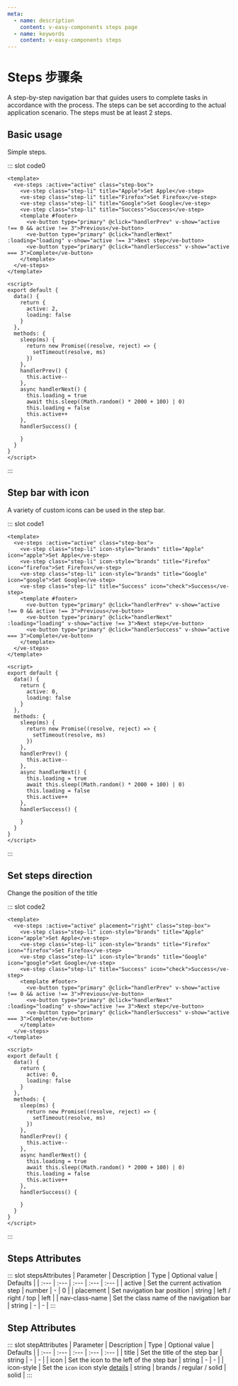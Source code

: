 ```yaml
---
meta:
  - name: description
    content: v-easy-components steps page
  - name: keywords
    content: v-easy-components steps
---
```


# Steps 步骤条 <Badge text="0.7.0+"/>

A step-by-step navigation bar that guides users to complete tasks in accordance with the process. The steps can be set according to the actual application scenario. The steps must be at least 2 steps.

## Basic usage

Simple steps.

<div>
  <preview-code _id="0">
    <template #default>
      <ve-steps :active="active[0]" class="step-box">
        <ve-step class="step-li" title="Apple">Set Apple</ve-step>
        <ve-step class="step-li" title="Firefox">Set Firefox</ve-step>
        <ve-step class="step-li" title="Google">Set Google</ve-step>
        <ve-step class="step-li" title="Success">Success</ve-step>
        <template #footer>
          <ve-button type="primary" @click="handlerPrev(0)" v-show="active[0] !== 0 && active[0] !== 3">Previous</ve-button>
          <ve-button type="primary" @click="handlerNext(0)" :loading="loading[0]" v-show="active[0] !== 3">Next step</ve-button>
          <ve-button type="primary" @click="handlerSuccess" v-show="active[0] === 3">Complete</ve-button>
        </template>
      </ve-steps>
    </template>
    <template #txt>
       <div>Set the <em>active</em> property, accept a <em>Number</em>, indicating the index of the step, starting from <em>0</em></div>
    </template>
  </preview-code>
</div>

::: slot code0
```vue
<template>
  <ve-steps :active="active" class="step-box">
    <ve-step class="step-li" title="Apple">Set Apple</ve-step>
    <ve-step class="step-li" title="Firefox">Set Firefox</ve-step>
    <ve-step class="step-li" title="Google">Set Google</ve-step>
    <ve-step class="step-li" title="Success">Success</ve-step>
    <template #footer>
      <ve-button type="primary" @click="handlerPrev" v-show="active !== 0 && active !== 3">Previous</ve-button>
      <ve-button type="primary" @click="handlerNext" :loading="loading" v-show="active !== 3">Next step</ve-button>
      <ve-button type="primary" @click="handlerSuccess" v-show="active === 3">Complete</ve-button>
    </template>
  </ve-steps>
</template>

<script>
export default {
  data() {
    return {
      active: 2,
      loading: false
    }
  },
  methods: {
    sleep(ms) {
      return new Promise((resolve, reject) => {
        setTimeout(resolve, ms)
      })
    },
    handlerPrev() {
      this.active--
    },
    async handlerNext() {
      this.loading = true
      await this.sleep((Math.random() * 2000 + 100) | 0)
      this.loading = false
      this.active++
    },
    handlerSuccess() {

    }
  }
}
</script>
```
:::

## Step bar with icon

A variety of custom icons can be used in the step bar.

<div>
  <preview-code _id="1">
    <template #default>
      <ve-steps :active="active[1]" class="step-box">
        <ve-step class="step-li" icon-style="brands" title="Apple" icon="apple">Set Apple</ve-step>
        <ve-step class="step-li" icon-style="brands" title="Firefox" icon="firefox">Set Firefox</ve-step>
        <ve-step class="step-li" icon-style="brands" title="Google" icon="google">Set Google</ve-step>
        <ve-step class="step-li" title="Success" icon="check">Success</ve-step>
        <template #footer>
          <ve-button type="primary" @click="handlerPrev(1)" v-show="active[1] !== 0 && active[1] !== 3">Previous</ve-button>
          <ve-button type="primary" @click="handlerNext(1)" :loading="loading[1]" v-show="active[1] !== 3">Next step</ve-button>
          <ve-button type="primary" @click="handlerSuccess" v-show="active[1] === 3">Complete</ve-button>
        </template>
      </ve-steps>
    </template>
    <template #txt>
       <div>Set the icon through the <em>icon</em> property, the color of the icon follows the color of the text</div>
    </template>
  </preview-code>
</div>

::: slot code1
```vue
<template>
  <ve-steps :active="active" class="step-box">
    <ve-step class="step-li" icon-style="brands" title="Apple" icon="apple">Set Apple</ve-step>
    <ve-step class="step-li" icon-style="brands" title="Firefox" icon="firefox">Set Firefox</ve-step>
    <ve-step class="step-li" icon-style="brands" title="Google" icon="google">Set Google</ve-step>
    <ve-step class="step-li" title="Success" icon="check">Success</ve-step>
    <template #footer>
      <ve-button type="primary" @click="handlerPrev" v-show="active !== 0 && active !== 3">Previous</ve-button>
      <ve-button type="primary" @click="handlerNext" :loading="loading" v-show="active !== 3">Next step</ve-button>
      <ve-button type="primary" @click="handlerSuccess" v-show="active === 3">Complete</ve-button>
    </template>
  </ve-steps>
</template>

<script>
export default {
  data() {
    return {
      active: 0,
      loading: false
    }
  },
  methods: {
    sleep(ms) {
      return new Promise((resolve, reject) => {
        setTimeout(resolve, ms)
      })
    },
    handlerPrev() {
      this.active--
    },
    async handlerNext() {
      this.loading = true
      await this.sleep((Math.random() * 2000 + 100) | 0)
      this.loading = false
      this.active++
    },
    handlerSuccess() {

    }
  }
}
</script>
```
:::

## Set steps direction

Change the position of the title

<div>
  <preview-code _id="2">
    <template #default>
      <ve-steps :active="active[2]" placement="right" class="step-box">
        <ve-step class="step-li" icon-style="brands" title="Apple" icon="apple">Set Apple</ve-step>
        <ve-step class="step-li" icon-style="brands" title="Firefox" icon="firefox">Set Firefox</ve-step>
        <ve-step class="step-li" icon-style="brands" title="Google" icon="google">Set Google</ve-step>
        <ve-step class="step-li" title="Success" icon="check">Success</ve-step>
        <template #footer>
          <ve-button type="primary" @click="handlerPrev(2)" v-show="active[2] !== 0 && active[2] !== 3">Previous</ve-button>
          <ve-button type="primary" @click="handlerNext(2)" :loading="loading[2]" v-show="active[2] !== 3">Next step</ve-button>
          <ve-button type="primary" @click="handlerSuccess" v-show="active[2] === 3">Complete</ve-button>
        </template>
      </ve-steps>
    </template>
    <template #txt>
       <div>By setting the <em>placement</em> to control the position of the navigation bar, it supports three values: <em>left</em>, <em>right</em>, <em>top</em></div>
    </template>
  </preview-code>
</div>

::: slot code2
```vue
<template>
  <ve-steps :active="active" placement="right" class="step-box">
    <ve-step class="step-li" icon-style="brands" title="Apple" icon="apple">Set Apple</ve-step>
    <ve-step class="step-li" icon-style="brands" title="Firefox" icon="firefox">Set Firefox</ve-step>
    <ve-step class="step-li" icon-style="brands" title="Google" icon="google">Set Google</ve-step>
    <ve-step class="step-li" title="Success" icon="check">Success</ve-step>
    <template #footer>
      <ve-button type="primary" @click="handlerPrev" v-show="active !== 0 && active !== 3">Previous</ve-button>
      <ve-button type="primary" @click="handlerNext" :loading="loading" v-show="active !== 3">Next step</ve-button>
      <ve-button type="primary" @click="handlerSuccess" v-show="active === 3">Complete</ve-button>
    </template>
  </ve-steps>
</template>

<script>
export default {
  data() {
    return {
      active: 0,
      loading: false
    }
  },
  methods: {
    sleep(ms) {
      return new Promise((resolve, reject) => {
        setTimeout(resolve, ms)
      })
    },
    handlerPrev() {
      this.active--
    },
    async handlerNext() {
      this.loading = true
      await this.sleep((Math.random() * 2000 + 100) | 0)
      this.loading = false
      this.active++
    },
    handlerSuccess() {

    }
  }
}
</script>
```
:::

## Steps Attributes

<div-box _id="stepsAttributes"></div-box>

::: slot stepsAttributes
| Parameter | Description | Type | Optional value | Defaults |
| :--- | :--- | :--- | :--- | :--- |
| active | Set the current activation step | number | - | 0 |
| placement | Set navigation bar position | string | left / right / top | left |
| nav-class-name | Set the class name of the navigation bar | string | - | - |
:::

## Step Attributes

<div-box _id="stepAttributes"></div-box>

::: slot stepAttributes
| Parameter | Description | Type | Optional value | Defaults |
| :--- | :--- | :--- | :--- | :--- |
| title | Set the title of the step bar | string | - | - |
| icon | Set the icon to the left of the step bar | string | - | - |
| icon-style | Set the `icon` icon style [details](./icon.md#icon-style-description) | string | brands / regular / solid | solid |
:::

<script>
export default {
  data() {
    return {
      active: [2, 0, 0],
      loading: [false, false, false]
    }
  },
  methods: {
    sleep(ms) {
      return new Promise((resolve, reject) => {
        setTimeout(resolve, ms)
      })
    },
    handlerPrev(index) {
      this.$set(this.active, index, this.active[index] - 1)
    },
    async handlerNext(index) {
      this.$set(this.loading, index, true)
      await this.sleep((Math.random() * 2000 + 100) | 0)
      this.$set(this.loading, index, false)
      this.$set(this.active, index, this.active[index] + 1)
    },
    handlerSuccess() {

    }
  }
}
</script>

